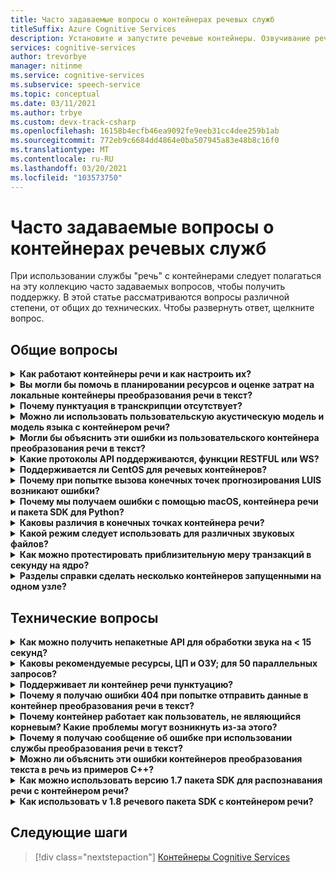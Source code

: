 ```yaml
---
title: Часто задаваемые вопросы о контейнерах речевых служб
titleSuffix: Azure Cognitive Services
description: Установите и запустите речевые контейнеры. Озвучивание речи в текст расшифровывает звуковые потоки в режиме реального времени, которые могут использоваться приложениями, инструментами или устройствами. Преобразование текста в речь преобразует вводимый текст в синтезированную речь, похожую на человеческую.
services: cognitive-services
author: trevorbye
manager: nitinme
ms.service: cognitive-services
ms.subservice: speech-service
ms.topic: conceptual
ms.date: 03/11/2021
ms.author: trbye
ms.custom: devx-track-csharp
ms.openlocfilehash: 16158b4ecfb46ea9092fe9eeb31cc4dee259b1ab
ms.sourcegitcommit: 772eb9c6684dd4864e0ba507945a83e48b8c16f0
ms.translationtype: MT
ms.contentlocale: ru-RU
ms.lasthandoff: 03/20/2021
ms.locfileid: "103573750"
---
```

# <a name="speech-service-containers-frequently-asked-questions-faq"></a>Часто задаваемые вопросы о контейнерах речевых служб

При использовании службы "речь" с контейнерами следует полагаться на эту коллекцию часто задаваемых вопросов, чтобы получить поддержку. В этой статье рассматриваются вопросы различной степени, от общих до технических. Чтобы развернуть ответ, щелкните вопрос.

## <a name="general-questions"></a>Общие вопросы

<details>
<summary>
<b>Как работают контейнеры речи и как настроить их?</b>
</summary>

**Ответ.** При настройке рабочего кластера необходимо учитывать несколько моментов. Во-первых, настройка одного языка, нескольких контейнеров на одном компьютере не должна быть большой проблемой. При возникновении проблем может возникнуть проблема, связанная с оборудованием, поэтому мы сначала рассмотрим ресурс, т. е. Спецификации ЦП и памяти.

Рассмотрим в течение некоторого времени `ja-JP` контейнер и последнюю модель. Акустическая модель является наиболее ресурсоемким ПРОЦЕССОРом, а языковая модель требует наибольшей памяти. При тестировании использования необходимо около 0,6 ядер ЦП для обработки одного запроса речи в текст, когда звук передается в режиме реального времени (например, с микрофона). Если вы пойдете на звук быстрее, чем в реальном времени (например, в файле), использование может быть удвоенным (1,2 x). В то же время приведенная ниже память — это операционная память для декодирования речи. Он *не* учитывает фактический полный размер языковой модели, который будет находиться в кэше файлов. Для `ja-JP` этого еще 2 ГБ; для `en-US` может быть больше (6-7 ГБ).

Если у вас есть компьютер, на котором не хватает памяти, и вы пытаетесь развернуть на нем несколько языков, возможно, файловый кэш заполнен, а операционная система принудительно помещает в нее модели. Для выполнения транскрипции это может быть катастрофно, что может привести к снижению производительности и другим последствиям, которые могут снизить производительность.

Кроме того, мы предварительно упакованы исполняемые файлы для компьютеров с набором инструкций [расширенного векторного расширения (AVX2)](speech-container-howto.md#advanced-vector-extension-support) . Для компьютера с набором инструкций AVX512 потребуется создание кода для этого целевого объекта, и запуск 10 контейнеров для 10 языков может временно привести к нехватке ресурсов ЦП. Сообщение, подобное этому, появится в журналах docker:

```console
2020-01-16 16:46:54.981118943 
[W:onnxruntime:Default, tvm_utils.cc:276 LoadTVMPackedFuncFromCache]
Cannot find Scan4_llvm__mcpu_skylake_avx512 in cache, using JIT...
```

Вы можете задать нужное число декодеров внутри *одного* контейнера с помощью `DECODER MAX_COUNT` переменной. Так что, по сути, мы должны начать с номера SKU (ЦП или памяти), и мы можем предложить, как получить лучшее решение. Отличная начальная точка ссылается на Рекомендуемые спецификации ресурсов хост-компьютера.

<br>
</details>

<details>
<summary>
<b>Вы могли бы помочь в планировании ресурсов и оценке затрат на локальные контейнеры преобразования речи в текст?</b>
</summary>

**Ответ.** Для емкости контейнеров в режиме пакетной обработки каждый декодер может обрабатывать 2-3 раза в режиме реального времени с двумя ядрами ЦП для единого распознавания. Не рекомендуется хранить более двух одновременных распознавать на каждый экземпляр контейнера, но рекомендуется запускать больше экземпляров контейнеров для обеспечения надежности и доступности за счет подсистемы балансировки нагрузки.

Несмотря на то, что каждый экземпляр контейнера может работать с несколькими декодерами. Например, мы можем настроить 7 декодеров для каждого экземпляра контейнера на восьми ядре компьютера (в более чем 2x), выдавая пропускную способность 15X. Существует параметр, `DECODER_MAX_COUNT` который следует учитывать. В экстремальных случаях возникают проблемы с надежностью и задержкой, что значительно увеличила пропускную способность. Для микрофона он будет иметь значение 1x в режиме реального времени. Общее использование должно быть одним ядром для одного распознавания.

В случае обработки 1 часа в день в режиме пакетной обработки, 3 виртуальные машины могут обработать его в течение 24 часов, но не гарантированно. Чтобы справиться с пиками, отработкой отказа, обновлением и предоставлением минимальной резервной копии или BCP, мы рекомендуем 4-5 компьютеров вместо 3 для каждого кластера и с 2 + кластерами.

Для оборудования мы используем стандартную виртуальную машину Azure в `DS13_v2` качестве справочника (каждая из ядер должна быть 2,6 ГГц или выше, с включенным набором инструкций AVX2).

| Экземпляр  | Виртуальных ЦП | ОЗУ    | Хранилище Temp | Оплата по мере использования с помощью АХБ | годовой резерв с АХБ (% экономии) | 3-летняя зарезервировано с АХБ (% экономии) |
|-----------|---------|--------|--------------|------------------------|-------------------------------------|--------------------------------------|
| `DS13 v2` | 8       | 56 гиб | 112 ГиБ      | $0.598/час            | $0.3528/час (~ 41%)                 | $0.2333/час (~ 61%)                  |

На основе справочника по проектированию (два кластера из 5 виртуальных машин для обработки аудио пакетной передачи в 1 КБ/день), стоимость оборудования в 1 год будет:

> 2 (кластеры) * 5 (виртуальных машин на кластер) * $0.3528/час * 365 (дн.) * 24 (ч) = $31K/year

При сопоставлении с физическим компьютером общая оценка — 1 виртуальных ЦП = 1 физическое ядро ЦП. В реальности 1vCPU является более мощным, чем единое ядро.

В локальной системе все эти дополнительные факторы играют следующие преимущества:

- Как тип физического ЦП и сколько ядер на нем
- Количество процессоров, работающих на одном поле или компьютере
- Настройка виртуальных машин
- Как используется технология Hyper-Threading/многопоточность
- Общий доступ к памяти
- ОС и т. д.

Обычно она не настроена в качестве среды Azure. Учитывая другие издержки, я бы сказал, что в качестве надежной оценки будет 10 физических ядер ЦП = 8 Azure виртуальных ЦП. Хотя популярные процессоры имеют только восемь ядер. При развертывании в локальной среде стоимость будет выше, чем при использовании виртуальных машин Azure. Кроме того, рассмотрим ставку амортизации.

Стоимость службы та же, что и в веб-службе: $1/час для преобразования речи в текст. Стоимость службы речи:

> $1 * 1000 * 365 = $365K

Стоимость обслуживания, выплачиваемая в корпорацию Майкрософт, зависит от уровня обслуживания и содержимого службы. Он имеет разное значение от $29,99/month для уровня "базовый" до сотен тысяч, если участвует в обслуживании. Приблизительное число составляет $300 в час для службы или обслуживания. Стоимость сотрудников не включена. Другие затраты на инфраструктуру (например, хранилище, сети и подсистемы балансировки нагрузки) не включены.

<br>
</details>

<details>
<summary>
<b>Почему пунктуация в транскрипции отсутствует?</b>
</summary>

**Ответ.** `speech_recognition_language=<YOUR_LANGUAGE>` Должен быть явно настроен в запросе, если они используют клиента.

Пример:

```python
if not recognize_once(
    speechsdk.SpeechRecognizer(
        speech_config=speechsdk.SpeechConfig(
            endpoint=template.format("interactive"),
            speech_recognition_language="ja-JP"),
            audio_config=audio_config)):

    print("Failed interactive endpoint")
    exit(1)
```
Результат выглядит так:

```cmd
RECOGNIZED: SpeechRecognitionResult(
    result_id=2111117c8700404a84f521b7b805c4e7, 
    text="まだ早いまだ早いは猫である名前はまだないどこで生まれたかとんと見当を検討をなつかぬ。
    何でも薄暗いじめじめした所でながら泣いていた事だけは記憶している。
    まだは今ここで初めて人間と言うものを見た。
    しかも後で聞くと、それは書生という人間中で一番同額同額。",
    reason=ResultReason.RecognizedSpeech)
```

<br>
</details>

<details>
<summary>
<b>Можно ли использовать пользовательскую акустическую модель и модель языка с контейнером речи?</b>
</summary>

Сейчас мы можем передать только один идентификатор модели, настраиваемую языковую модель или настраиваемую акустическую модель.

**Ответ.** Было принято решение о одновременной *поддержке как* акустических, так и языковых моделей. Это остается действительным до тех пор, пока не будет создан унифицированный идентификатор для сокращения количества разрывов API. К сожалению, это не поддерживается сейчас.

<br>
</details>

<details>
<summary>
<b>Могли бы объяснить эти ошибки из пользовательского контейнера преобразования речи в текст?</b>
</summary>

**Ошибка 1:**

```cmd
Failed to fetch manifest: Status: 400 Bad Request Body:
{
    "code": "InvalidModel",
    "message": "The specified model is not supported for endpoint manifests."
}
```

**Ответ 1.** Если вы выполняете обучение с последней пользовательской моделью, мы сейчас не поддерживаем ее. Если вы обучились с помощью более старой версии, то можете использовать. Мы по-прежнему работаем над поддержкой последних версий.

По сути, пользовательские контейнеры не поддерживают акустические модели на основе Халиде или ONNX (по умолчанию на настраиваемом портале обучения). Это обусловлено тем, что пользовательские модели не шифруются и мы не хотим предоставлять модели ONNX. языковые модели прекрасно работают. Клиент должен явно выбрать старую модель, не ONNX, для пользовательского обучения. Точность не будет затронуто. Размер модели может быть больше (на 100 МБ).

> Поддержка модели > 20190220 (унифицированная версия 4.5)

**Ошибка 2:**

```cmd
HTTPAPI result code = HTTPAPI_OK.
HTTP status code = 400.
Reason:  Synthesis failed.
StatusCode: InvalidArgument,
Details: Voice does not match.
```

**Ответ 2.** Необходимо указать правильное имя голоса в запросе, в котором учитывается регистр. См. полное сопоставление имени службы.

**Ошибка 3:**

```json
{
    "code": "InvalidProductId",
    "message": "The subscription SKU \"CognitiveServices.S0\" is not supported in this service instance."
}
```

**Ответ 3.** Вы Reed создать речевой ресурс, а не ресурс Cognitive Services.


<br>
</details>

<details>
<summary>
<b>Какие протоколы API поддерживаются, функции RESTFUL или WS?</b>
</summary>

**Ответ.** В настоящее время для преобразования речи в текст и пользовательских текстовых контейнеров поддерживается только протокол на основе WebSocket. Пакет SDK поддерживает вызов только в отношении WS, но не для остальных. Существует план добавления поддержки RESTFUL, но не слишком много времени. Всегда используйте официальную документацию, см. раздел [прогнозирующие конечные точки запросов](speech-container-howto.md#query-the-containers-prediction-endpoint).

<br>
</details>

<details>
<summary>
<b>Поддерживается ли CentOS для речевых контейнеров?</b>
</summary>

**Ответ.** CentOS 7 еще не поддерживается пакетом SDK для Python, также Ubuntu 19,04 не поддерживается.

Пакет SDK службы "Речь" для Python доступен для таких операционных систем:
- **Windows** — x64 и x86
- **Mac** -macOS X версии 10,12 или более поздней
- **Linux** -Ubuntu 16,04, Ubuntu 18,04, Debian 9 на x64

Дополнительные сведения о настройке среды см. в разделе [Установка платформы Python](quickstarts/setup-platform.md?pivots=programming-language-python). Сейчас Ubuntu 18,04 является рекомендуемой версией.

<br>
</details>

<details>
<summary>
<b>Почему при попытке вызова конечных точек прогнозирования LUIS возникают ошибки?</b>
</summary>

Я использую контейнер LUIS в развертывании IoT Edge и пытаюсь вызвать конечную точку прогнозирования LUIS из другого контейнера. Контейнер LUIS прослушивает порт 5001, и URL-адрес, который я использую:

```csharp
var luisEndpoint =
    $"ws://192.168.1.91:5001/luis/prediction/v3.0/apps/{luisAppId}/slots/production/predict";
var config = SpeechConfig.FromEndpoint(new Uri(luisEndpoint));
```

Полученная ошибка:

```cmd
WebSocket Upgrade failed with HTTP status code: 404 SessionId: 3cfe2509ef4e49919e594abf639ccfeb
```

Я вижу запрос в журналах контейнеров LUIS, и сообщение говорит:

```cmd
The request path /luis//predict" does not match a supported file type.
```

Что это означает? Что отсутствует? Я уже использовал пример пакета SDK для распознавания речи, отсюда [.](https://github.com/Azure-Samples/cognitive-services-speech-sdk) Сценарий заключается в том, что мы обнаруживаем звук непосредственно с микрофона компьютера и пытаемся определить намерение, основываясь на LUIS приложении, о котором мы обучены. В примере, который я связали с, выполняется именно это. И хорошо работает с облачной службой LUIS. При использовании речевого пакета SDK пришлось делать отдельный явный вызов API преобразования речи в текст, а затем второй вызов LUIS.

Поэтому я пытаюсь переключаться из сценария использования LUIS в облаке для использования контейнера LUIS. Я не могу представить, работает ли речевой пакет SDK для одного, он не будет работать в другом.

**Ответ.** Пакет SDK для распознавания речи не должен использоваться для контейнера LUIS. Для использования контейнера LUIS следует использовать пакет SDK LUIS или LUIS REST API. Речевой пакет SDK следует использовать для контейнера речи.

Облако отличается от контейнера. Облако может состоять из нескольких обобщенных контейнеров (иногда называемых микрослужбами). Итак, существует контейнер LUIS, а затем есть контейнер речи — два отдельных контейнера. Контейнер речи выполняет только речь. Контейнер LUIS только LUIS. В облаке, поскольку предполагается, что оба контейнера развернуты и неплохая производительность удаленного клиента для перехода в облако, перевода речи, возврата, перехода в облако и выполнения LUIS, мы предоставляем функцию, позволяющую клиенту перейти в речь, остаться в облаке, перейти к LUIS и вернуться к клиенту. Таким же даже в этом сценарии пакет SDK для распознавания речи переходит в контейнер речевого облака с аудио, а затем контейнер речевого облака обращается к контейнеру LUIS Cloud с текстом. Контейнер LUIS не имеет концепции приема звука (для контейнера LUIS не было смысла принимать потоковые аудио-LUIS — это служба, основанная на тексте). В локальной среде у нас нет уверенности в том, что клиент развернул оба контейнера, мы не планируем управлять контейнерами в нашей Организации, и если оба контейнера развернуты локально, учитывая, что они являются более локальными для клиента, то не стоит сначала перейти на клиентскую систему, вернуться к клиенту и перейти к LUIS.

<br>
</details>

<details>
<summary>
<b>Почему мы получаем ошибки с помощью macOS, контейнера речи и пакета SDK для Python?</b>
</summary>

Когда мы отправляем *WAV* -файл расшифрованной, результат возвращается следующим образом:

```cmd
recognition is running....
Speech Recognition canceled: CancellationReason.Error
Error details: Timeout: no recognition result received.
When creating a websocket connection from the browser a test, we get:
wb = new WebSocket("ws://localhost:5000/speech/recognition/dictation/cognitiveservices/v1")
WebSocket
{
    url: "ws://localhost:5000/speech/recognition/dictation/cognitiveservices/v1",
    readyState: 0,
    bufferedAmount: 0,
    onopen: null,
    onerror: null,
    ...
}
```

Мы понимаем, что WebSocket настроен правильно.

**Ответ.** Если это так, см. [эту ошибку в GitHub](https://github.com/Azure-Samples/cognitive-services-speech-sdk/issues/310). Мы предлагаем вам решить [эту](https://github.com/Azure-Samples/cognitive-services-speech-sdk/issues/310#issuecomment-527542722)проблемы.

Эта проблема исправлена в версии 1,8.


<br>
</details>

<details>
<summary>
<b>Каковы различия в конечных точках контейнера речи?</b>
</summary>

Можно ли заполнять следующие метрики тестирования, в том числе какие функции тестировать, а также тестировать пакет SDK и интерфейсы API для других приложений? В частности, различия в "интерактивном" и "разговоре", которые я не вижу из существующего документа или примера.

| Конечная точка                                                | Функциональный тест                                                   | SDK | REST API |
|---------------------------------------------------------|-------------------------------------------------------------------|-----|----------|
| `/speech/synthesize/cognitiveservices/v1`               | Синтезирование текста (преобразование текста в речь)                                  |     | Да      |
| `/speech/recognition/dictation/cognitiveservices/v1`    | Cognitive Services конечную точку WebSocket для локальной диктовки v1        | Да | Нет       |
| `/speech/recognition/interactive/cognitiveservices/v1`  | Cognitive Services локальную конечную точку WebSocket локального узла v1  |     |          |
| `/speech/recognition/conversation/cognitiveservices/v1` | Конечная точка для диалогового окна "перекрывающий службы" в локальной службе WebSocket v1 |     |          |

**Ответ.** Это Fusion:
- Люди, пытающиеся сделать конечную точку диктовки для контейнеров, (я не уверен, как они получили этот URL-адрес)
- Одна конечная точка<sup>St</sup> -a находится в контейнере.
- 1 конечная точка<sup>St</sup> , возвращающая речь. фрагменты сообщения вместо `speech.hypothesis` сообщений. 3 конечные точки компонента<sup>удаленных рабочих столов</sup> возвращаются для конечной точки диктофона.
- Все краткие руководства по использованию всех шаблонов `RecognizeOnce` (интерактивный режим)
- У углерода есть утверждение о том, что для `speech.fragment` сообщений, которым они не возвращаются в интерактивном режиме.
- Углекислые утверждения срабатывают в сборках выпуска (завершение процесса).

Чтобы решить проблему, переключитесь на использование непрерывного распознавания в коде или (быстрее) подключитесь либо к интерактивным, либо к непрерывным конечным точкам в контейнере.
Для кода задайте для конечной точки значение `host:port` /Speech/Recognition/Interactive/cognitiveservices/v1.

Различные режимы см. в разделе речевые режимы. см. ниже:

## <a name="speech-modes---interactive-conversation-dictation"></a>Речевые режимы — интерактивные, диалоговые, диктовки

[!INCLUDE [speech-modes](includes/speech-modes.md)]

Исправление исправляется с помощью пакета SDK 1,8, который имеет локальную поддержку (выберет правильную конечную точку, поэтому мы будем работать не так, как веб-служба). В то же время есть пример для непрерывного распознавания, почему мы не будем указывать на него?

https://github.com/Azure-Samples/cognitive-services-speech-sdk/blob/6805d96bf69d9e95c9137fe129bc5d81e35f6309/samples/python/console/speech_sample.py#L196

<br>
</details>

<details>
<summary>
<b>Какой режим следует использовать для различных звуковых файлов?</b>
</summary>

**Ответ.** Ниже приведен [краткий пример использования Python](./get-started-speech-to-text.md?pivots=programming-language-python). Другие языки, связанные с документами, можно найти на сайте документации.

Только для уточнения интерактивного, диалогового окна и диктовки; Это расширенный способ указания конкретного способа, которым наша служба будет обслуживать речевой запрос. К сожалению, для локальных контейнеров необходимо указать полный URI (так как он включает локальный компьютер), чтобы эта информация была утечка из абстракции. Мы работаем над командой пакета SDK, чтобы сделать это более удобным в будущем.

<br>
</details>

<details>
<summary>
<b>Как можно протестировать приблизительную меру транзакций в секунду на ядро?</b>
</summary>

**Ответ.** Ниже приведены некоторые из приблизительных чисел, которые следует рассчитывать на основе существующей модели (будет изменено для лучшего использования в общедоступной версии):

- Для файлов регулирование будет находиться в пакете SDK для распознавания речи, в 2x. Первые пять секунд звука не регулируется. Декодер способен выполнять 3 раза в режиме реального времени. Для этого общая загрузка ЦП будет близка к 2 ядрам для одного распознавания.
- Для MIC он будет находиться в режиме реального времени. Общее использование должно быть около 1 ядра для одного распознавания.

Все это можно проверить в журналах DOCKER. Мы фактически выведите дамп строки с статистикой сеанса и фразой/utterance, которая включает номера RTF.

<br>
</details>

<details>
<summary>
<b>Разделы справки сделать несколько контейнеров запущенными на одном узле?</b>
</summary>

В документе говорится, как предоставить другой порт, который я делаю, но контейнер LUIS по-прежнему прослушивает порт 5000?

**Ответ.** Попробуйте `-p <outside_unique_port>:5000` . Например, `-p 5001:5000`.


<br>
</details>

## <a name="technical-questions"></a>Технические вопросы

<details>
<summary>
<b>Как можно получить непакетные API для обработки звука на &lt; 15 секунд?</b>
</summary>

**Ответ.** `RecognizeOnce()` в интерактивном режиме обрабатываются только до 15 секунд звукового сигнала, так как режим предназначен для речевых команд, где фразы продолжительностьюы должны быть короткими. Если вы используете `StartContinuousRecognition()` для диктовки или диалога, ограничение в 15 секунд отсутствует.


<br>
</details>

<details>
<summary>
<b>Каковы рекомендуемые ресурсы, ЦП и ОЗУ; для 50 параллельных запросов?</b>
</summary>

Сколько одновременных запросов будет 4-ядерным размером 4 ГБ ОЗУ? Если бы нужно было бы использовать, например, 50 параллельных запросов, сколько ядер и ОЗУ?

**Ответ.** В реальном времени 8 с нашим последним `en-US` , поэтому мы рекомендуем использовать больше контейнеров DOCKER за пределами 6 одновременных запросов. Он получает смешнее за пределы 16 ядер и становится чувствительным к неоднородному доступу к памяти (NUMA). В следующей таблице описаны минимальное и рекомендуемое выделение ресурсов для каждого контейнера речи.

# <a name="speech-to-text"></a>[Преобразование речи в текст](#tab/stt)

| Контейнер      | Минимальные             | Рекомендуемая         |
|----------------|---------------------|---------------------|
| Преобразование речи в текст | 2 ядра, 2 ГБ памяти | 4 ядра, 4 ГБ памяти |

# <a name="custom-speech-to-text"></a>[пользовательское преобразование речи в текст;](#tab/cstt)

| Контейнер             | Минимальные             | Рекомендуемая         |
|-----------------------|---------------------|---------------------|
| пользовательское преобразование речи в текст; | 2 ядра, 2 ГБ памяти | 4 ядра, 4 ГБ памяти |

# <a name="text-to-speech"></a>[Преобразование текста в речь](#tab/tts)

| Контейнер      | Минимальные             | Рекомендуемая         |
|----------------|---------------------|---------------------|
| Преобразование текста в речь | 1 ядро, 2 ГБ памяти | 2 ядра, 3 ГБ памяти |

# <a name="custom-text-to-speech"></a>[Пользовательский текст в речь](#tab/ctts)

| Контейнер             | Минимальные             | Рекомендуемая         |
|-----------------------|---------------------|---------------------|
| Пользовательский текст в речь | 1 ядро, 2 ГБ памяти | 2 ядра, 3 ГБ памяти |

***

- Каждое ядро должно иметь частоту не менее 2,6 ГГц или быстрее.
- Для файлов регулирование будет находиться в пакете SDK для распознавания речи, в 2x (первые 5 секунд звука не регулируется).
- Декодер способен выполнять 3 раза в режиме реального времени. Для этого общая загрузка ЦП будет близка к двум ядрам для одного распознавания. Поэтому мы не рекомендуем хранить более двух активных соединений в каждом экземпляре контейнера. Крайний стороной может быть около 10 декодеров в режиме реального времени на восьми компьютерах, например `DS13_V2` . Для контейнера версии 1,3 и более поздней существует параметр, который можно попытаться установить `DECODER_MAX_COUNT=20` .
- Для микрофона это будет в 1x в режиме реального времени. Общее использование должно быть одним ядром для одного распознавания.

Оцените общее количество часов у звукового сигнала. Если это число велико, для повышения надежности и доступности мы рекомендуем запускать больше экземпляров контейнеров — как на одном, так и на нескольких полях, расположенных за подсистемой балансировки нагрузки. Согласование можно выполнить с помощью Kubernetes (K8S) и Helm или с помощью создания DOCKER.

Например, для обработки 1000 часов/24 часов мы попытались настроить виртуальные машины 3-4 с 10 экземплярами и декодерами на виртуальную машину.

<br>
</details>

<details>
<summary>
<b>Поддерживает ли контейнер речи пунктуацию?</b>
</summary>

**Ответ.** В локальном контейнере доступны прописные буквы (восстановление). Пунктуация зависит от языка и не поддерживается для некоторых языков, включая китайский и японский.

У *нас есть* неявная и базовая поддержка пунктуации для существующих контейнеров, но она по `off` умолчанию. Это означает, что можно получить `.` символ в примере, но не `。` символ. Чтобы включить эту неявную логику, ниже приведен пример того, как это сделать в Python с помощью нашего пакета SDK для распознавания речи (он будет похож на другие языки):

```python
speech_config.set_service_property(
    name='punctuation',
    value='implicit',
    channel=speechsdk.ServicePropertyChannel.UriQueryParameter
)
```

<br>
</details>

<details>
<summary>
<b>Почему я получаю ошибки 404 при попытке отправить данные в контейнер преобразования речи в текст?</b>
</summary>

Ниже приведен пример HTTP-запроса POST:

```http
POST /speech/recognition/conversation/cognitiveservices/v1?language=en-US&format=detailed HTTP/1.1
Accept: application/json;text/xml
Content-Type: audio/wav; codecs=audio/pcm; samplerate=16000
Transfer-Encoding: chunked
User-Agent: PostmanRuntime/7.18.0
Cache-Control: no-cache
Postman-Token: xxxxxx-xxxx-xxxx-xxxx-xxxxxxxxxxxx
Host: 10.0.75.2:5000
Accept-Encoding: gzip, deflate
Content-Length: 360044
Connection: keep-alive
HTTP/1.1 404 Not Found
Date: Tue, 22 Oct 2019 15:42:56 GMT
Server: Kestrel
Content-Length: 0
```

**Ответ.** Мы не поддерживаем REST API в контейнере преобразования речи в текст. Мы поддерживаем только WebSocket через пакет SDK для распознавания речи. Всегда используйте официальную документацию, см. раздел [прогнозирующие конечные точки запросов](speech-container-howto.md#query-the-containers-prediction-endpoint).

<br>
</details>


<details>
<summary>
<b> Почему контейнер работает как пользователь, не являющийся корневым? Какие проблемы могут возникнуть из-за этого?</b>
</summary>

**Ответ.** Обратите внимание, что пользователь по умолчанию в контейнере — это пользователь, не являющийся корневым. Это обеспечивает защиту от процессов, исключающих контейнер и получая повышенные разрешения на узле узла. По умолчанию некоторые платформы, такие как платформа контейнеров OpenShift, уже выполняют эту задачу, запуская контейнеры с помощью произвольно назначенного идентификатора пользователя. Для этих платформ пользователь, не являющийся корневым, должен иметь разрешения на запись в любой внешний подключенный том, требующий записи. Например, папка журнала или папка для загрузки пользовательской модели.
<br>
</details>

<details>
<summary>
<b>Почему я получаю сообщение об ошибке при использовании службы преобразования речи в текст?</b>
</summary>

```cmd
Error in STT call for file 9136835610040002161_413008000252496:
{
    "reason": "ResultReason.Canceled",
    "error_details": "Due to service inactivity the client buffer size exceeded. Resetting the buffer. SessionId: xxxxx..."
}
```

**Ответ.** Обычно это происходит при ускорении передачи звука по сравнению с тем, что его может использовать контейнер распознавания речи. Клиентские буферы заполняются и происходит отмена. Необходимо управлять параллелизмом и RTF, в котором вы отправляете звук.

<br>
</details>

<details>
<summary>
<b>Можно ли объяснить эти ошибки контейнеров преобразования текста в речь из примеров C++?</b>
</summary>

**Ответ.** Если версия контейнера старше 1,3, следует использовать следующий код:

```cpp
const auto endpoint = "http://localhost:5000/speech/synthesize/cognitiveservices/v1";
auto config = SpeechConfig::FromEndpoint(endpoint);
auto synthesizer = SpeechSynthesizer::FromConfig(config);
auto result = synthesizer->SpeakTextAsync("{{{text1}}}").get();
```

Более старые контейнеры не имеют необходимой конечной точки для работы с `FromHost` API. Если контейнеры используются для версии 1,3, этот код следует использовать:

```cpp
const auto host = "http://localhost:5000";
auto config = SpeechConfig::FromHost(host);
config->SetSpeechSynthesisVoiceName(
    "Microsoft Server Speech Text to Speech Voice (en-US, AriaRUS)");
auto synthesizer = SpeechSynthesizer::FromConfig(config);
auto result = synthesizer->SpeakTextAsync("{{{text1}}}").get();
```

Ниже приведен пример использования `FromEndpoint` API:

```cpp
const auto endpoint = "http://localhost:5000/cognitiveservices/v1";
auto config = SpeechConfig::FromEndpoint(endpoint);
config->SetSpeechSynthesisVoiceName(
    "Microsoft Server Speech Text to Speech Voice (en-US, AriaRUS)");
auto synthesizer = SpeechSynthesizer::FromConfig(config);
auto result = synthesizer->SpeakTextAsync("{{{text2}}}").get();
```

 `SetSpeechSynthesisVoiceName`Функция вызывается, так как контейнеры с обновленным модулем преобразования текста в речь нуждаются в имени голоса.

<br>
</details>

<details>
<summary>
<b>Как можно использовать версию 1.7 пакета SDK для распознавания речи с контейнером речи?</b>
</summary>

**Ответ.** Существует три конечных точки в контейнере речи для различных применений, они определены как речевые режимы, см. ниже:

## <a name="speech-modes"></a>Речевые режимы

[!INCLUDE [speech-modes](includes/speech-modes.md)]

Они предназначены для разных целей и используются по-разному.

[Примеры](https://github.com/Azure-Samples/cognitive-services-speech-sdk/blob/master/samples/python/console/speech_sample.py)для Python:
- Сведения об одном распознавании (интерактивном режиме) с пользовательской конечной точкой (то есть `SpeechConfig` с параметром конечной точки) см. в разделе `speech_recognize_once_from_file_with_custom_endpoint_parameters()` .
- Для непрерывного распознавания (режим диалога) и просто изменения для использования пользовательской конечной точки, как описано выше, см `speech_recognize_continuous_from_file()` . раздел.
- Чтобы включить диктовку в образцах, подобных приведенным выше (только если это действительно необходимо), сразу после создания `speech_config` добавьте код `speech_config.enable_dictation()` .

В C# для включения диктовки вызовите `SpeechConfig.EnableDictation()` функцию.

### <a name="fromendpoint-apis"></a>`FromEndpoint` Интерфейсы
| Язык | Сведения об API |
|----------|:------------|
| C++ | <a href="https://docs.microsoft.com/cpp/cognitive-services/speech/speechconfig#fromendpoint" target="_blank">`SpeechConfig::FromEndpoint` <span class="docon docon-navigate-external x-hidden-focus"></span></a> |
| C# | <a href="https://docs.microsoft.com/dotnet/api/microsoft.cognitiveservices.speech.speechconfig.fromendpoint" target="_blank">`SpeechConfig.FromEndpoint` <span class="docon docon-navigate-external x-hidden-focus"></span></a> |
| Java | <a href="https://docs.microsoft.com/java/api/com.microsoft.cognitiveservices.speech.speechconfig.fromendpoint" target="_blank">`SpeechConfig.fromendpoint` <span class="docon docon-navigate-external x-hidden-focus"></span></a> |
| Objective-C | <a href="https://docs.microsoft.com/objectivec/cognitive-services/speech/spxspeechconfiguration#initwithendpoint" target="_blank">`SPXSpeechConfiguration:initWithEndpoint;` <span class="docon docon-navigate-external x-hidden-focus"></span></a> |
| Python | <a href="https://docs.microsoft.com/python/api/azure-cognitiveservices-speech/azure.cognitiveservices.speech.speechconfig" target="_blank">`SpeechConfig;` <span class="docon docon-navigate-external x-hidden-focus"></span></a> |
| JavaScript | В настоящее время не поддерживается и не планируется. |

<br>
</details>

<details>
<summary>
<b>Как использовать v 1.8 речевого пакета SDK с контейнером речи?</b>
</summary>

**Ответ.** Есть новый `FromHost` API. Это не приводит к замене или изменению существующих интерфейсов API. Он просто добавляет альтернативный способ создания конфигурации речи с помощью пользовательского узла.

### <a name="fromhost-apis"></a>`FromHost` Интерфейсы

| Язык | Сведения об API |
|--|:-|
| C# | <a href="https://docs.microsoft.com/dotnet/api/microsoft.cognitiveservices.speech.speechconfig.fromhost" target="_blank">`SpeechConfig.FromHost` <span class="docon docon-navigate-external x-hidden-focus"></span></a> |
| C++ | <a href="https://docs.microsoft.com/cpp/cognitive-services/speech/speechconfig#fromhost" target="_blank">`SpeechConfig::FromHost` <span class="docon docon-navigate-external x-hidden-focus"></span></a> |
| Java | <a href="https://docs.microsoft.com/java/api/com.microsoft.cognitiveservices.speech.speechconfig.fromhost" target="_blank">`SpeechConfig.fromHost` <span class="docon docon-navigate-external x-hidden-focus"></span></a> |
| Objective-C | <a href="https://docs.microsoft.com/objectivec/cognitive-services/speech/spxspeechconfiguration#initwithhost" target="_blank">`SPXSpeechConfiguration:initWithHost;` <span class="docon docon-navigate-external x-hidden-focus"></span></a> |
| Python | <a href="https://docs.microsoft.com/python/api/azure-cognitiveservices-speech/azure.cognitiveservices.speech.speechconfig" target="_blank">`SpeechConfig;` <span class="docon docon-navigate-external x-hidden-focus"></span></a> |
| JavaScript | Сейчас не поддерживается |

> Параметры: узел (обязательный), ключ подписки (необязательно, если вы можете использовать службу без нее).

Формат для Host является `protocol://hostname:port` `:port` необязательным (см. ниже):
- Если контейнер запущен локально, имя узла — `localhost` .
- Если контейнер работает на удаленном сервере, используйте имя узла или IPv4-адрес этого сервера.

Примеры параметров узла для преобразования речи в текст:
- `ws://localhost:5000` — небезопасное подключение к локальному контейнеру через порт 5000
- `ws://some.host.com:5000` — небезопасное подключение к контейнеру, выполняющемуся на удаленном сервере;

Примеры Python, приведенные выше, но используйте `host` параметр вместо `endpoint` :

```python
speech_config = speechsdk.SpeechConfig(host="ws://localhost:5000")
```

<br>
</details>

## <a name="next-steps"></a>Следующие шаги

> [!div class="nextstepaction"]
> [Контейнеры Cognitive Services](speech-container-howto.md)